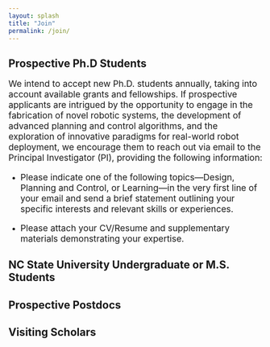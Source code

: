 ```yaml
---
layout: splash
title: "Join"
permalink: /join/
---
```


## Prospective Ph.D Students
<p style="font-size:13pt;">
We intend to accept new Ph.D. students annually, taking into account available grants and fellowships. If prospective applicants are intrigued by the opportunity to engage in the fabrication of novel robotic systems, the development of advanced planning and control algorithms, and the exploration of innovative paradigms for real-world robot deployment, we encourage them to reach out via email to the Principal Investigator (PI), providing the following information:
</p>

- <p style="font-size:13pt;"> Please indicate one of the following topics—Design, Planning and Control, or Learning—in the very first line of your email and send a brief statement outlining your specific interests and relevant skills or experiences.
- <p style="font-size:13pt;"> Please attach your CV/Resume and supplementary materials demonstrating your expertise.

## NC State University Undergraduate or M.S. Students

## Prospective Postdocs

## Visiting Scholars

